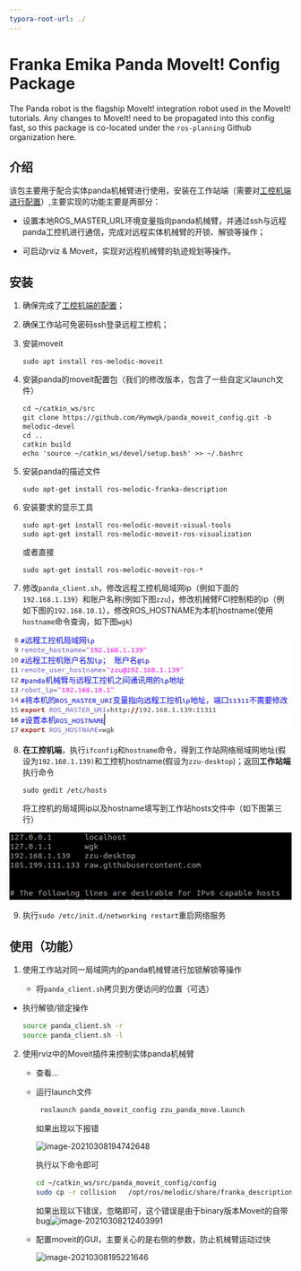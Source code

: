 ```yaml
---
typora-root-url: ./
---
```


# Franka Emika Panda MoveIt! Config Package

The Panda robot is the flagship MoveIt! integration robot used in the MoveIt! tutorials.
Any changes to MoveIt! need to be propagated into this config fast, so this package
is co-located under the ``ros-planning`` Github organization here.

## 介绍

该包主要用于配合实体panda机械臂进行使用，安装在工作站端（需要对[工控机端进行配置](https://github.com/Hymwgk/panda_server)）,主要实现的功能主要是两部分：

- 设置本地ROS_MASTER_URL环境变量指向panda机械臂，并通过ssh与远程panda工控机进行通信，完成对远程实体机械臂的开锁、解锁等操作；

- 可启动rviz & Moveit，实现对远程机械臂的轨迹规划等操作。



## 安装

1. 确保完成了[工控机端的配置](https://github.com/Hymwgk/panda_server )；

2. 确保工作站可免密码ssh登录远程工控机；

3. 安装moveit

   ```
   sudo apt install ros-melodic-moveit
   ```

4. 安装panda的moveit配置包（我们的修改版本，包含了一些自定义launch文件）
   ```
   cd ~/catkin_ws/src
   git clone https://github.com/Hymwgk/panda_moveit_config.git -b melodic-devel
   cd ..
   catkin build
   echo 'source ~/catkin_ws/devel/setup.bash' >> ~/.bashrc
   ```
   
5.  安装panda的描述文件

    ```
    sudo apt-get install ros-melodic-franka-description
    ```

6. 安装要求的显示工具

   ```
   sudo apt-get install ros-melodic-moveit-visual-tools
   sudo apt-get install ros-melodic-moveit-ros-visualization
   ```

   或者直接

   ```
   sudo apt-get install ros-melodic-moveit-ros-*
   ```

7. 修改`panda_client.sh`，修改远程工控机局域网ip（例如下面的`192.168.1.139`）和账户名称(例如下图`zzu`)，修改机械臂FCI控制柜的ip（例如下图的`192.168.10.1`），修改ROS_HOSTNAME为本机hostname(使用`hostname`命令查询，如下图`wgk`)

![image-20220301112156816](README.assets/image-20220301112156816.png)

8. **在工控机端**，执行`ifconfig`和`hostname`命令，得到工作站网络局域网地址(假设为`192.168.1.139)`和工控机hostname(假设为`zzu-desktop`)；返回**工作站端**执行命令

      ```
      sudo gedit /etc/hosts
      ```

      将工控机的局域网ip以及hostname填写到工作站hosts文件中（如下图第三行）

![image-20220301112626435](/README.assets/image-20220301112626435.png)

9. 执行`sudo /etc/init.d/networking restart`重启网络服务





## 使用（功能）

1. 使用工作站对同一局域网内的panda机械臂进行加锁解锁等操作

   - 将`panda_client.sh`拷贝到方便访问的位置（可选）
   
- 执行解锁/锁定操作
  
     ```bash
     source panda_client.sh -r
  source panda_client.sh -l
  ```

     

2. 使用rviz中的Moveit插件来控制实体panda机械臂

   - 查看...
   - 运行launch文件

       ```bash
        roslaunch panda_moveit_config zzu_panda_move.launch
       ```

       如果出现以下报错

       ![image-20210308194742648](./pic/image-20210308194742648.png)

       执行以下命令即可

       ```bash
       cd ~/catkin_ws/src/panda_moveit_config/config
       sudo cp -r collision   /opt/ros/melodic/share/franka_description/meshes
       ```
       
       如果出现以下错误，忽略即可，这个错误是由于binary版本Moveit的自带bug![image-20210308212403991](./pic/image-20210308212403991.png)


   - 配置moveit的GUI，主要关心的是右侧的参数，防止机械臂运动过快

     ![image-20210308195221646](./pic/image-20210308195221646.png)